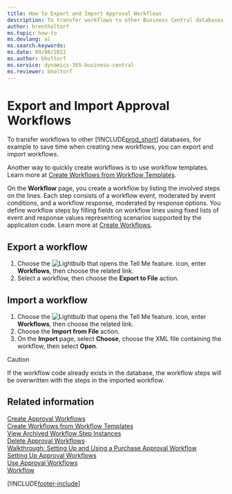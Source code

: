 ```yaml
---
title: How to Export and Import Approval Workflows
description: To transfer workflows to other Business Central databases, for example to save time when creating new workflows, you can export and import workflows.
author: brentholtorf
ms.topic: how-to
ms.devlang: al
ms.search.keywords:
ms.date: 09/08/2022
ms.author: bholtorf
ms.service: dynamics-365-business-central
ms.reviewer: bholtorf
---
```

# Export and Import Approval Workflows

To transfer workflows to other [!INCLUDE[prod_short](includes/prod_short.md)] databases, for example to save time when creating new workflows, you can export and import workflows.  

Another way to quickly create workflows is to use workflow templates. Learn more at [Create Workflows from Workflow Templates](across-how-to-create-workflows-from-workflow-templates.md).  

On the **Workflow** page, you create a workflow by listing the involved steps on the lines. Each step consists of a workflow event, moderated by event conditions, and a workflow response, moderated by response options. You define workflow steps by filling fields on workflow lines using fixed lists of event and response values representing scenarios supported by the application code. Learn more at [Create Workflows](across-how-to-create-workflows.md).  

## Export a workflow

1. Choose the ![Lightbulb that opens the Tell Me feature.](media/ui-search/search_small.png "Tell me what you want to do") icon, enter **Workflows**, then choose the related link.  
2. Select a workflow, then choose the **Export to File** action.  

## Import a workflow

1. Choose the ![Lightbulb that opens the Tell Me feature.](media/ui-search/search_small.png "Tell me what you want to do") icon, enter **Workflows**, then choose the related link.  
2. Choose the **Import from File** action.  
3. On the **Import** page, select **Choose**, choose the XML file containing the workflow, then select **Open**.  

> [!CAUTION]  
> If the workflow code already exists in the database, the workflow steps will be overwritten with the steps in the imported workflow.  

## Related information

[Create Approval Workflows](across-how-to-create-workflows.md)  
[Create Workflows from Workflow Templates](across-how-to-create-workflows-from-workflow-templates.md)  
[View Archived Workflow Step Instances](across-how-to-view-archived-workflow-step-instances.md)  
[Delete Approval Workflows](across-how-to-delete-workflows.md)  
[Walkthrough: Setting Up and Using a Purchase Approval Workflow](walkthrough-setting-up-and-using-a-purchase-approval-workflow.md)  
[Setting Up Approval Workflows](across-set-up-workflows.md)  
[Use Approval Workflows](across-use-workflows.md)  
[Workflow](across-workflow.md)  

[!INCLUDE[footer-include](includes/footer-banner.md)]
